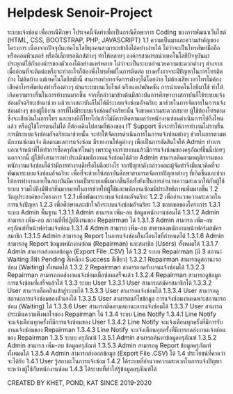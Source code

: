 # Helpdesk Senoir-Project
ระบบแจ้งซ่อม เพื่อกรณีศึกษา
โปรเจคนี้จัดทำเพื่อเป็นกรณีศึกษาการ Coding ของการพัฒนาเว็บไซต์ (HTML, CSS, BOOTSTRAP, PHP, JAVASCRIPT)
1.1 ความเป็นมาและความสำคัญของโครงการ
เนื่องจากปัจจุบันเทคโนโลยีทุกคนสามารถเข้าถึงได้อย่างง่ายได้ ไม่ว่าจะเป็นโทรศัพท์มือถือหรือคอมพิวเตอร์ หรืออิเล็กทรอนิกส์ต่างๆ ทำให้หลายๆ องค์กรสามารถนำเทคโนโลยีปัจจุบันมาประยุกต์ใช้กับองค์กรของตัวเองได้อย่างแพร่หลาย ไม่ว่าจะเป็นระบบอำนวยความสะดวกต่างๆ ต่างจากเมื่อก่อนที่จะติดต่อหรือจะทำอะไรก็ต้องพึ่งโทรศัพท์ในการติดต่อ บางครั้งอาจจะมีปัญหาในการโทรติดบ้าง ไม่ติดบ้าง แต่เทคโนโลยีสมัยนี้ สามารถทำการจัดการต่างๆได้โดยง่าย ไม่ต้องเสียเวลาโทรไม่ต้องเสียค่าโทรศัพท์แค่ทำเรื่องต่างๆ ผ่านระบบบนเว็บไซต์ หรือแอปพลิเคชัน การนำเทคโนโลยีมาใช้ ทำให้เกิดความราบรื่นในการทำงานมากขึ้น
จากที่กล่าวมาข้างต้นมีสถาบันการศึกษาบางสถาบันก็ใช้ระบบแจ้งซ่อมอัจฉริยะเข้ามาช่วย แล้วบางสถาบันก็ไม่ได้มีระบบแจ้งซ่อมอัจฉริยะ มาช่วยในการจัดการในการแจ้งซ่อมต่างๆ ของผู้ใช้งาน การที่ไม่มีระบบแจ้งซ่อมอัจฉริยะนั้น จึงขาดความสะดวกสบาย ผู้ใช้ต้องโทรตามซึ่งจะเสียเงินในการโทร และบางทีก็โทรไปแล้วไม่มีการติดตามผลว่าพนักงานซ่อมดำเนินการไปถึงไหนแล้ว หรือผู้ใช้โทรตามไม่ได้ ก็ต้องเดินไปตามที่ห้องของ IT Support ซึ่งจะทำให้การทำงานไม่ราบรื่น การมีระบบแจ้งซ่อมอัจฉริยะมาช่วยนั้น จะทำให้จัดการดำเนินการในการแจ้งซ่อมต่างๆ ช่วยในการตามพนักงานซ่อมแจ้ง ติดตามผลการแจ้งซ่อม มีรายงานให้ดูต่างๆ เพื่อเป็นการตัดสินใจให้ Admin ทำการบอกเจ้าหน้าที่ให้ทำการซื้อครุภัณฑ์ใหม่ๆ เพราะดูจากรายงานแล้วมีการแจ้งซ่อมของครุภัณฑ์ชิ้นนี้บ่อยๆ นอกจากนี้ ผู้ใช้ยังสามารถทำประเมินพนักงานแจ้งซ่อมได้ด้วย Admin สามารถติดตามพฤติกรรมของพนักงานแจ้งซ่อมได้ว่ามีการทำงานดีหรือไม่ดีอย่างไร
จากปัญหาดังกล่าวคณะผู้จัดทำจึงมีแนวคิดที่จะพัฒนาระบบแจ้งซ่อมอัจฉริยะ เพื่อที่จะช่วยให้สถาบันศึกษาสามารถจัดการปัญหาต่างๆ ที่เกิดขึ้นและช่วยให้การทำงานภายในสถาบันมีความเป็นระบบเพิ่มมากขึ้นอีกทั้งยังเป็นการอำนวยความสะดวกให้กับผู้ใช้ระบบ รวมไปถึงมีฟังก์ชันมากมายในการช่วยให้ผู้ใช้และพนักงานซ่อมมีประสิทธิภาพเพิ่มมากขึ้น
1.2 วัตถุประสงค์ของโครงการ
1.2.1 เพื่อพัฒนาระบบแจ้งซ่อมอัจฉริยะ
1.2.2 เพื่ออำนวยความสะดวกในการแจ้งปัญหา
1.2.3 เพื่อศึกษาและเข้าใจถึงระบบแจ้งซ่อมอัจฉริยะ
1.3 ขอบเขตของโครงการ
1.3.1 ระบบ Admin พื้นฐาน
1.3.1.1 Admin สามารถ เพิ่ม-ลบ ข้อมูลพนักงานซ่อมได้
1.3.1.2 Admin สามารถ เพิ่ม-ลบ สถานที่ที่ปฏิบัติงานของ Repairman ได้
1.3.1.3 Admin สามารถ เพิ่ม-ลบ ครุภัณฑ์ที่หน้าฟอร์มแจ้งซ่อม
1.3.1.4 Admin สามารถ เพิ่ม-ลบ สาขาของพนักงานหน้าฟอร์มสมัครสมาชิก
1.3.1.5 Admin สามารถดู Report ในการแจ้งซ่อมในเงื่อนไขที่กำหนดได้
1.3.1.6 Admin สามารถดู Report ข้อมูลพนักงานซ่อม (Repairman) และสมาชิก (Users) ทั้งหมดได้
1.3.1.7 Admin สามารถส่งออกข้อมูล (Export File .CSV) ได้
1.3.2 ระบบ Repairman (มี 3 สถานะ Waiting สีฟ้า Pending สีเหลือง Success สีเขียว)
1.3.2.1 Repairman สามารถดูสถานะรอซ่อม (Waiting) ทั้งหมดได้
1.3.2.2 Repairman สามารถกดรับงานแจ้งซ่อมได้
1.3.2.3 Repairman สามารถกดส่งงานแจ้งซ่อมเมื่อซ่อมเสร็จแล้ว
1.3.2.4 Repairman สามารถดูข้อมูลการแจ้งซ่อมที่เสร็จแล้วได้
1.3.3 ระบบ User
1.3.3.1 User สามารถสมัครสมาชิกได้
1.3.3.2 User สามารถล็อคอินเข้าสู่ระบบได้
1.3.3.3 User สามารถแจ้งซ่อมได้
1.3.3.4 User สามารถดูสถานะการแจ้งซ่อมของตัวเองได้
1.3.3.5 User สามารถแก้ไขข้อมูล การแจ้งซ่อมงานเฉพาะสถานะรอซ่อม (Waiting) ได้
1.3.3.6 User สามารถติดตามสถานะการแจ้งซ่อมได้
1.3.3.7 User สามารถประเมินความพึงพอใจของ Repairman ได้
1.3.4 ระบบ Line Notify
1.3.4.1 Line Notify จะแจ้งเตือนทุกครั้งที่มีการแจ้งซ่อมของ User
1.3.4.2 Line Notify จะแจ้งเตือนทุกครั้งที่มีการรับงานแจ้งซ่อมของ Repairman
1.3.4.3 Line Notify จะแจ้งเตือนทุกครั้งที่มีการกดส่งงานแจ้งซ่อมของ Repairman
1.3.5 ระบบ ครุภัณฑ์
1.3.5.1 Admin สามารถค้นหาข้อมูลครุภัณฑ์
1.3.5.2 Admin สามารถ เพิ่ม-ลบ ข้อมูลครุภัณฑ์
1.3.5.3 Admin สามารถดู Report ข้อมูลครุภัณฑ์ ทั้งหมดได้
1.3.5.4 Admin สามารถส่งออกข้อมูล (Export File .CSV) ได้
1.4 ประโยชน์ที่คาดว่าจะได้รับ
1.4.1 User รู้สถานะในการแจ้งซ่อม
1.4.2 ได้ระบบที่อำนวยความสะดวกในการแจ้งปัญหา ระหว่างผู้ใช้กับพนักงานซ่อม
1.4.3 ได้ระบบที่ทำให้รู้ข้อมูลครุภัณฑ์ได้

CREATED BY KHET, POND, KAT SINCE 2019-2020
